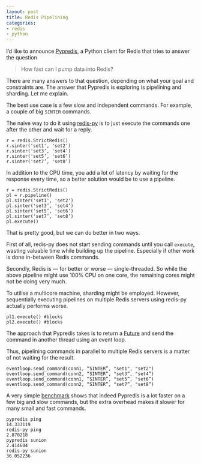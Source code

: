 ```yaml
---
layout: post
title: Redis Pipelining
categories:
- redis
- python
---
```


I’d like to announce [Pypredis](https://github.com/pepijndevos/pypredis), a Python client for Redis that tries to answer the question

> How fast can I pump data into Redis?

There are many answers to that question, depending on what your goal and constraints are. The answer that Pypredis is exploring is pipelining and sharding. Let me explain.

The best use case is a few slow and independent commands. For example, a couple of big `SINTER` commands.

The naive way to do it using [redis-py](https://github.com/andymccurdy/redis-py) is to just execute the commands one after the other and wait for a reply.

    r = redis.StrictRedis()
    r.sinter('set1', 'set2')
    r.sinter('set3’, 'set4’)
    r.sinter('set5’, 'set6’)
    r.sinter('set7’, 'set8’)

In addition to the CPU time, you add a lot of latency by waiting for the response every time, so a better solution would be to use a pipeline.

    r = redis.StrictRedis()
    pl = r.pipeline()
    pl.sinter('set1', 'set2')
    pl.sinter('set3’, 'set4’)
    pl.sinter('set5’, 'set6’)
    pl.sinter('set7’, 'set8’)
    pl.execute()

That is pretty good, but we can do better in two ways.

First of all, redis-py does not start sending commands until you call `execute`, wasting valuable time while building up the pipeline. Especially if other work is done in-between Redis commands.

Secondly, Redis is — for better or worse — single-threaded. So while the above pipeline might use 100% CPU on one core, the remaining cores might not be doing very much.

To utilise a multicore machine, sharding might be employed. However, sequentially executing pipelines on multiple Redis servers using redis-py actually performs worse.

    pl1.execute() #blocks
    pl2.execute() #blocks

The approach that Pypredis takes is to return a [Future](https://docs.python.org/3/library/concurrent.futures.html#concurrent.futures.Future) and send the command in another thread using an event loop.

Thus, pipelining commands in parallel to multiple Redis servers is a matter of not waiting for the result.

    eventloop.send_command(conn1, “SINTER”, "set1", "set2")
    eventloop.send_command(conn2, “SINTER”, "set3”, "set4”)
    eventloop.send_command(conn1, “SINTER”, "set5”, "set6”)
    eventloop.send_command(conn2, “SINTER”, "set7”, "set8”)

A very simple [benchmark](https://github.com/pepijndevos/pypredis/blob/master/test.py) shows that indeed Pypredis is a lot faster on a few big and slow commands, but the extra overhead makes it slower for many small and fast commands.

    pypredis ping
    14.333119
    redis-py ping
    2.870218
    pypredis sunion
    2.414604
    redis-py sunion
    36.052236